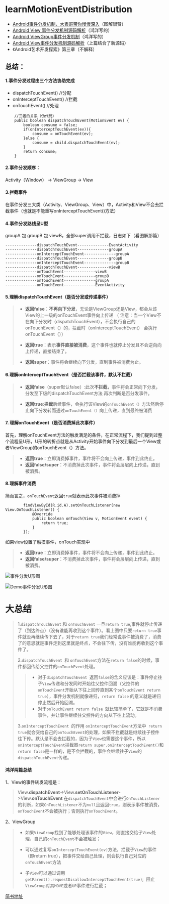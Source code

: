 # learnMotionEventDistribution
+ [Android事件分发机制，大表哥带你慢慢深入](https://www.jianshu.com/p/fc0590afb1bf)（图解很赞）
+ [Android View 事件分发机制源码解析](https://blog.csdn.net/lmj623565791/article/details/38960443)（鸿洋写的）
+ [Android ViewGroup事件分发机制](https://blog.csdn.net/lmj623565791/article/details/39102591)（鸿洋写的）
+ [Android View事件分发机制源码解析](https://www.jianshu.com/p/1bb072e0d35a)（上篇结合了新源码）
+ 《Android艺术开发探索》第三章（不解释）


## 总结：
#### 1.事件分发过程由三个方法协助完成
+ dispatchTouchEvent()       //分配
+ onInterceptTouchEvent()  //拦截
+ onTouchEvent()                //处理

````
    //三者的关系（伪代码）
    public boolean dispatchTouchEvent(MotionEvent ev) {
        boolean consume = false;
        if(onInterceptTouchEvent(ev)){
            consume = onTouchEvent(ev);
        }else {
            consume = child.dispatchTouchEvent(ev);
        }
        return consume;
    }
````

#### 2.事件分发顺序：
Activity（Window） -> ViewGroup -> View

#### 3.拦截事件
在事件分发三大类（Activity、ViewGroup、View）中，Activity和View不会去拦截事件（也就是不能重写onInterceptTouchEvent()方法）

#### 4.事件分发路线呈U型
groupA  包 groupB 包 viewB，全部super调用不拦截，日志如下（看图解那篇）
````
--------------dispatchTouchEvent--------------EventActivity
--------------dispatchTouchEvent--------------groupA
--------------onInterceptTouchEvent--------------groupA
--------------dispatchTouchEvent--------------groupB
--------------onInterceptTouchEvent--------------groupB
--------------dispatchTouchEvent--------------viewB
--------------onTouchEvent--------------viewB
--------------onTouchEvent--------------groupB
--------------onTouchEvent--------------groupA
--------------onTouchEvent--------------EventActivity
````
#### 5.理解dispatchTouchEvent（是否分发或传递事件）
>+  **返回false**：**不再向下分发**，无论是ViewGroup还是View，都会从该View的上一级的onTouchEvent事件向上传递
（ 注意：当一个View不在向下分发时（dispatchTouchEvent），不会执行自己的onTouchEvent（）的，拦截时（onInterceptTouchEvent） 会执行onTouchEvent（））
>
>+ **返回true**：表示**事件直接被消费**，这个事件也就停止分发且不会逆向向上传递，直接结束了。
>
>+ **返回super**：事件将会继续向下分发，直到事件被消费为止。

#### 6.理解onInterceptTouchEvent（是否拦截该事件，默认不拦截）
>+ **返回false**（super默认false）:此次**不拦截**，事件将会正常向下分发，分发至下级的dispatchTouchEvent方法 再次判断是否分发事件。
> 
>+ **返回true**:**拦截**后续事件，会执行该View的`onTouchEvent（）`方法然后停止向下分发转而通过`onTouchEvent（）`向上传递，直到最终被消费

#### 7. 理解onTouchEvent（是否消费掉此次事件）
首先，理解onTouchEvent方法的触发满足的条件，在正常流程下，我们提到过整个流程呈U形，U形的转折点就是从Activity开始事件向下分发到最后一个View或者ViewGroup的onTouchEvent（）方法。
>+ **返回true**：立即消费掉事件，事件将不会向上传递，事件到此终止。
>+ **返回false/super**：不消费掉此次事件，事件将会层层向上传递，直到被消费。

#### 8.理解事件消费
简而言之，`onTouchEvent`返回`true`就表示此次事件被消费掉

````
        findViewById(R.id.A).setOnTouchListener(new View.OnTouchListener() {
            @Override
            public boolean onTouch(View v, MotionEvent event) {
                return true;
            }
        });
````
如果view设置了触摸事件，onTouch实现中
>+ **返回true**：立即消费掉事件，事件将不会向上传递，事件到此终止。
>+ **返回false/super**：不消费掉此次事件，事件将会层层向上传递，直到被消费。


![事件分发U形图](https://upload-images.jianshu.io/upload_images/1767630-25c6e07c2d1439a0.png?imageMogr2/auto-orient/strip%7CimageView2/2/w/1240)

![Demo事件分发U形图](https://upload-images.jianshu.io/upload_images/1767630-307e7cacec537692.png?imageMogr2/auto-orient/strip%7CimageView2/2/w/1240)

# 大总结
> 1.`dispatchTouchEvent` 和 `onTouchEvent` 一旦`return true`,事件就停止传递了（到达终点）（没有谁能再收到这个事件）。看上图中只要`return true`事件就没再继续传下去了，对于`return true`我们经常说事件被消费了，消费了的意思就是事件走到这里就是终点，不会往下传，没有谁能再收到这个事件了。
>
>2.`dispatchTouchEvent `和 `onTouchEvent`方法在`return false`的时候，事件都回传给父控件的`onTouchEvent`处理。
> 
>> + 对于`dispatchTouchEvent `返回` false `的含义应该是：事件停止往子`View`传递和分发同时开始往父控件回溯（父控件的`onTouchEvent`开始从下往上回传直到某个`onTouchEvent return true`），事件分发机制就像递归，`return false` 的意义就是递归停止然后开始回溯。
>>+ 对于`onTouchEvent return false `就比较简单了，它就是不消费事件，并让事件继续往父控件的方向从下往上流动。
> 
> 3.`onInterceptTouchEvent `的作用
> `onInterceptTouchEvent`方法中` return true`就会交给自己的`onTouchEvent`的处理，如果不拦截就是继续往子控件往下传。默认是不会去拦截的，因为子`View`也需要这个事件，所以`onInterceptTouchEvent`拦截器`return super.onInterceptTouchEvent()`和`return false`是一样的，是不会拦截的，事件会继续往子`View`的`dispatchTouchEvent`传递。

#### 鸿洋两篇总结

1、View的事件转发流程是：
> View.**dispatchEvent**->View.**setOnTouchListener**->View.**onTouchEvent**
在`dispatchTouchEvent`中会进行`OnTouchListener`的判断，如果`OnTouchListener`不为`null`且返回`true`，则表示事件被消费，`onTouchEvent`不会被执行；否则执行`onTouchEvent`。

2、ViewGroup
>+ 如果`ViewGroup`找到了能够处理该事件的`View`，则直接交给子`View`处理，自己的`onTouchEvent`不会被触发；
>
>+ 可以通过复写`onInterceptTouchEvent(ev)`方法，拦截子`View`的事件（即return true），把事件交给自己处理，则会执行自己对应的`onTouchEvent`方法
>
>+ 子`View`可以通过调用`getParent().requestDisallowInterceptTouchEvent(true)`;  阻止`ViewGroup`对其`MOVE`或者`UP`事件进行拦截；


[简书地址](https://www.jianshu.com/p/ab13658b1fd2)
